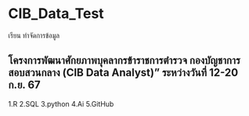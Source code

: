 # CIB_Data_Test
เรียน ทำจัดการข้อมูล
## โครงการพัฒนาศักยภาพบุคลากรข้าราชการตำรวจ กองบัญชาการสอบสวนกลาง (CIB Data Analyst)”  ระหว่างวันที่ 12-20 ก.ย. 67

1.R
2.SQL
3.python
4.Ai
5.GitHub
